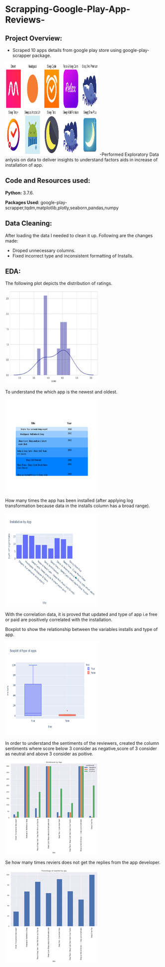 # Scrapping-Google-Play-App-Reviews-
## Project Overview:
- Scraped 10 apps details from google play store using google-play-scrapper package.
<img src='index.png' width='300' height='300'>
-Performed Exploratory Data anlysis on data to deliver insights to understand factors aids in increase of installation of app.

## Code and Resources used:
**Python:** 3.7.6.

**Packages Used:** google-play-scrapper,tqdm,matplotlib,plotly,seaborn,pandas,numpy

## Data Cleaning:
After loading the data I needed to clean it up.
Following are the changes made:
- Droped unnecessary columns.
- Fixed incorrect type and inconsistent formatting of Installs.



## EDA:

The following plot depicts the distribution of ratings.

<img src='ratings.png' width='300' height='300'>


To understand the which app is the newest and oldest.

<img src='newplot.png' width='300' height='300'>

How many times the app has been installed (after applying log transformation because data in the installs column has a broad range).

<img src='newplot(1).png' width='300' height='300'>

With the correlation data, it is proved that updated and type of app i.e free or paid are positively correlated with the installation.

Boxplot to show the relationship between the variables installs and type of app.

<img src='newplot(2).png' width='300' height='300'>

 In order to understand the sentiments of the reviewers, created the column sentiments where score below 3 consider as negative,score of 3 consider as neutral and above 3 consider as poitive.

<img src='sentiments.png' width='300' height='300'>

Se how many times reviers does not get the replies from the app developer.

<img src='replynot.png' width='300' height='300'>











